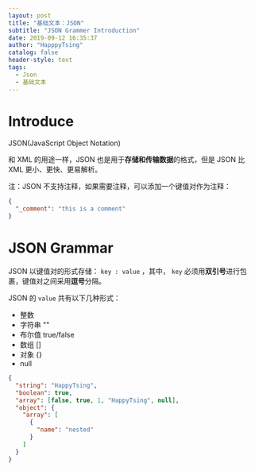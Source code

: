 ```yaml
---
layout: post
title: "基础文本：JSON"
subtitle: "JSON Grammer Introduction"
date: 2019-09-12 16:35:37
author: "HapppyTsing"
catalog: false
header-style: text
tags:
  - Json
  - 基础文本
---
```


# Introduce

JSON(JavaScript Object Notation)

和 XML 的用途一样，JSON 也是用于**存储和传输数据**的格式，但是 JSON 比 XML 更小、更快、更易解析。

注：JSON 不支持注释，如果需要注释，可以添加一个键值对作为注释：

```json
{
  "_comment": "this is a comment"
}
```

# JSON Grammar

JSON 以键值对的形式存储： `key : value` ，其中， `key` 必须用**双引号**进行包裹，键值对之间采用**逗号**分隔。

JSON 的 `value` 共有以下几种形式：

- 整数
- 字符串 ""
- 布尔值 true/false
- 数组 []
- 对象 {}
- null

```json
{
  "string": "HappyTsing",
  "boolean": true,
  "array": [false, true, 1, "HappyTsing", null],
  "object": {
    "array": [
      {
        "name": "nested"
      }
    ]
  }
}
```

